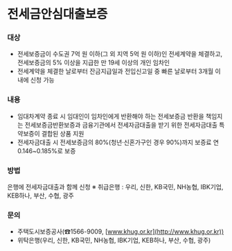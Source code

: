 # 전세금안심대출보증

### 대상
- 전세보증금이 수도권 7억 원 이하(그 외 지역 5억 원 이하)인 전세계약을 체결하고, 전세보증금의 5% 이상을 지급한 만 19세 이상의 개인 임차인
- 전세계약을 체결한 날로부터 잔금지급일과 전입신고일 중 빠른 날로부터 3개월 이내에 신청 가능

### 내용
- 임대차계약 종료 시 임대인이 임차인에게 반환해야 하는 전세보증금 반환을 책임지는 전세보증금반환보증과 금융기관에서 전세자금대출을 받기 위한 전세자금대출 특약보증이 결합된 상품 지원
- 전세자금대출 시 전세보증금의 80%(청년·신혼가구인 경우 90%)까지 보증료 연 0.146~0.185%로 보증

### 방법
은행에 전세자금대출과 함께 신청
※ 취급은행 : 우리, 신한, KB국민, NH농협, IBK기업, KEB하나, 부산, 수협, 광주

### 문의
- 주택도시보증공사(☎1566-9009, [www.khug.or.kr](http://www.khug.or.kr))
- 위탁은행(우리, 신한, KB국민, NH농협, IBK기업, KEB하나, 부산, 수협, 광주)
